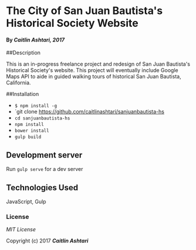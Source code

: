 # The City of San Juan Bautista's Historical Society Website


#### By _**Caitlin Ashtari**, 2017_

##Description

This is an in-progress freelance project and redesign of San Juan Bautista's Historical Society's website. This project will eventually include Google Maps API to aide in guided walking tours of historical San Juan Bautista, California. 

##Installation

* `$ npm install -g`
* `git clone https://github.com/caitlinashtari/sanjuanbautista-hs
* `cd sanjuanbautista-hs`
* `npm install`
* `bower install`
* `gulp build`


## Development server
Run `gulp serve` for a dev server

## Technologies Used

JavaScript, Gulp

### License

*MIT License*

Copyright (c) 2017 **_Caitlin Ashtari_**
